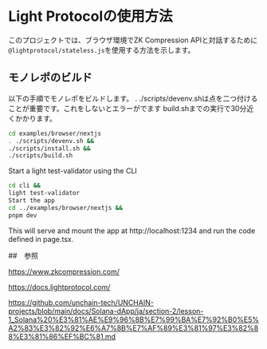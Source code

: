 # Light Protocolの使用方法

このプロジェクトでは、ブラウザ環境でZK Compression APIと対話するために`@lightprotocol/stateless.js`を使用する方法を示します。

## モノレポのビルド

以下の手順でモノレポをビルドします。
. ./scripts/devenv.shは点を二つ付けることが重要です。これをしないとエラーがでます
build.shまでの実行で30分近くかかります。
```bash
cd examples/browser/nextjs
. ./scripts/devenv.sh &&
./scripts/install.sh &&
./scripts/build.sh
```

Start a light test-validator using the CLI
```bash
cd cli &&
light test-validator
Start the app
cd ../examples/browser/nextjs &&
pnpm dev
```

This will serve and mount the app at http://localhost:1234 and run the code defined in page.tsx.

##　参照

https://www.zkcompression.com/

https://docs.lightprotocol.com/

https://github.com/unchain-tech/UNCHAIN-projects/blob/main/docs/Solana-dApp/ja/section-2/lesson-1_Solana%20%E3%81%AE%E9%96%8B%E7%99%BA%E7%92%B0%E5%A2%83%E3%82%92%E6%A7%8B%E7%AF%89%E3%81%97%E3%82%88%E3%81%86%EF%BC%81.md

